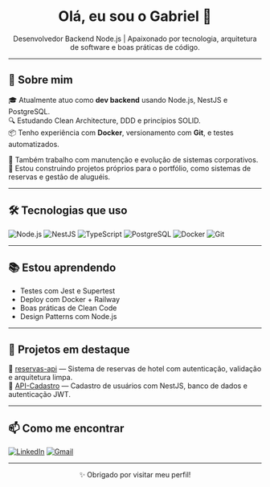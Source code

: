 <h1 align="center">Olá, eu sou o Gabriel 👋</h1>

<p align="center">
  Desenvolvedor Backend Node.js | Apaixonado por tecnologia, arquitetura de software e boas práticas de código.
</p>

---

## 🚀 Sobre mim

🎓 Atualmente atuo como **dev backend** usando Node.js, NestJS e PostgreSQL.  
🔍 Estudando Clean Architecture, DDD e princípios SOLID.  
📦 Tenho experiência com **Docker**, versionamento com **Git**, e testes automatizados.

💼 Também trabalho com manutenção e evolução de sistemas corporativos.  
🔧 Estou construindo projetos próprios para o portfólio, como sistemas de reservas e gestão de aluguéis.

---

## 🛠️ Tecnologias que uso

![Node.js](https://img.shields.io/badge/-Node.js-43853D?style=for-the-badge&logo=node.js&logoColor=white)
![NestJS](https://img.shields.io/badge/-NestJS-E0234E?style=for-the-badge&logo=nestjs&logoColor=white)
![TypeScript](https://img.shields.io/badge/-TypeScript-3178C6?style=for-the-badge&logo=typescript&logoColor=white)
![PostgreSQL](https://img.shields.io/badge/-PostgreSQL-336791?style=for-the-badge&logo=postgresql&logoColor=white)
![Docker](https://img.shields.io/badge/-Docker-2496ED?style=for-the-badge&logo=docker&logoColor=white)
![Git](https://img.shields.io/badge/-Git-F05032?style=for-the-badge&logo=git&logoColor=white)

---

## 📚 Estou aprendendo

- Testes com Jest e Supertest
- Deploy com Docker + Railway
- Boas práticas de Clean Code
- Design Patterns com Node.js

---

## 🧠 Projetos em destaque

🔗 [reservas-api](https://github.com/Reistr12/reservas-api) — Sistema de reservas de hotel com autenticação, validação e arquitetura limpa.  
🔗 [API-Cadastro](https://github.com/Reistr12/API-Cadastro) — Cadastro de usuários com NestJS, banco de dados e autenticação JWT.

---

## 📫 Como me encontrar

[![LinkedIn](https://img.shields.io/badge/-LinkedIn-0A66C2?style=for-the-badge&logo=linkedin&logoColor=white)](https://linkedin.com/in/seu-usuario)
[![Gmail](https://img.shields.io/badge/-Email-EA4335?style=for-the-badge&logo=gmail&logoColor=white)](mailto:seuemail@gmail.com)

---

<p align="center">✨ Obrigado por visitar meu perfil!</p>
